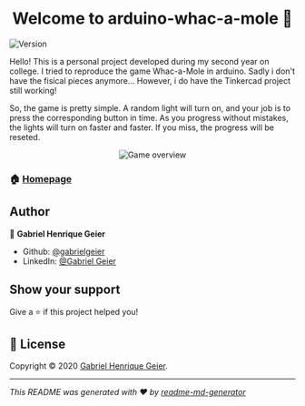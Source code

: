 <h1 align="center">Welcome to arduino-whac-a-mole 👋</h1>
<p>
  <img alt="Version" src="https://img.shields.io/badge/version-1.0-blue.svg?cacheSeconds=2592000" />
</p>

Hello! This is a personal project developed during my second year on college. I tried to reproduce the game Whac-a-Mole in arduino. Sadly i don't have the fisical pieces anymore... However, i do have the Tinkercad project still working!

So, the game is pretty simple. A random light will turn on, and your job is to press the corresponding button in time. As you progress without mistakes, the lights will turn on faster and faster. If you miss, the progress will be reseted. 

<p align="center"><img alt="Game overview" src="https://media.giphy.com/media/UypVRqCAb115ESERnk/source.gif" /></p>


### 🏠 [Homepage](https://github.com/gabrielgeier/arduino-whac-a-mole)

## Author

👤 **Gabriel Henrique Geier**

* Github: [@gabrielgeier](https://github.com/gabrielgeier)
* LinkedIn: [@Gabriel Geier](https://linkedin.com/in/gabriel-geier-188621167)

## Show your support

Give a ⭐️ if this project helped you!

## 📝 License

Copyright © 2020 [Gabriel Henrique Geier](https://github.com/gabrielgeier).<br />

***
_This README was generated with ❤️ by [readme-md-generator](https://github.com/kefranabg/readme-md-generator)_
